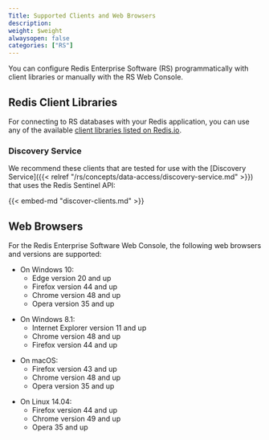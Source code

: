 ```yaml
---
Title: Supported Clients and Web Browsers
description:
weight: $weight
alwaysopen: false
categories: ["RS"]
---
```

You can configure Redis Enterprise Software (RS) programmatically with client libraries
or manually with the RS Web Console.

## Redis Client Libraries

For connecting to RS databases with your
Redis application, you can use any of the available [client libraries
listed on Redis.io](https://redis.io/clients).

### Discovery Service

We recommend these clients that are tested for use with the [Discovery Service]({{< relref "/rs/concepts/data-access/discovery-service.md" >}}) that uses the Redis Sentinel API:

{{< embed-md "discover-clients.md" >}}

## Web Browsers

For the Redis Enterprise Software Web Console, the following web browsers
and versions are supported:

- On Windows 10:
    - Edge version 20 and up
    - Firefox version 44 and up
    - Chrome version 48 and up
    - Opera version 35 and up

<!-- -->

- On Windows 8.1:
    - Internet Explorer version 11 and up
    - Chrome version 48 and up
    - Firefox version 44 and up

<!-- -->

- On macOS:
    - Firefox version 43 and up
    - Chrome version 48 and up
    - Opera version 35 and up

<!-- -->

- On Linux 14.04:
    - Firefox version 44 and up
    - Chrome version 49 and up
    - Opera 35 and up
